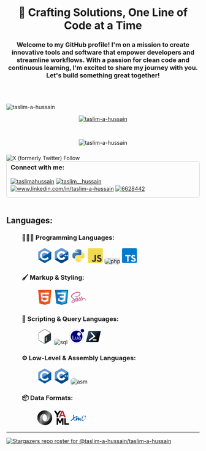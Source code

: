 <h1 align="center">🚀 Crafting Solutions, One Line of Code at a Time</h1>
<h3 align="center">Welcome to my GitHub profile! I'm on a mission to create innovative tools and software that empower developers and streamline workflows. With a passion for clean code and continuous learning, I'm excited to share my journey with you. Let's build something great together!</h3>

<br /><br />

<p align="left"> <img src="https://komarev.com/ghpvc/?username=taslim-a-hussain&label=Profile%20views&color=0e75b6&style=flat" alt="taslim-a-hussain" /> </p>

<div style="width: 100%;">
<p align="center"> <a href="https://github.com/ryo-ma/github-profile-trophy"><img src="https://github-profile-trophy.vercel.app/?username=taslim-a-hussain&theme=onedark" alt="taslim-a-hussain" /></a> </p>
</div>

<br />

<!-- <div align="center">
  <img src="https://github-readme-stats.vercel.app/api?username=taslim-a-hussain&hide_title=false&hide_rank=false&show_icons=true&include_all_commits=true&count_private=true&disable_animations=false&theme=dracula&locale=en&hide_border=false&order=1" height="150" alt="stats graph"  />
</div> -->
<p align="center"><img src="https://github-readme-streak-stats.herokuapp.com/?user=taslim-a-hussain&theme=onedark" alt="taslim-a-hussain" /></p>

###

<div style="cursor: pointer;">
<img alt="X (formerly Twitter) Follow" src="https://img.shields.io/twitter/follow/Taslim__Hussain?style=social&label=Follow%3A%20Taslim__Hussain">
</div>

<div style="border: 1px solid #ccc; padding: 10px; border-radius: 5px; padding: 0 10px;">
<h3 style="margin-top: 5px;">Connect with me:</h3>
<p align="left">
<a href="https://dev.to/taslimahussain" target="blank"><img align="center" src="https://raw.githubusercontent.com/rahuldkjain/github-profile-readme-generator/master/src/images/icons/Social/devto.svg" alt="taslimahussain" height="30" width="40" /></a>
<a href="https://twitter.com/taslim__hussain" target="blank"><img align="center" src="https://raw.githubusercontent.com/rahuldkjain/github-profile-readme-generator/master/src/images/icons/Social/twitter.svg" alt="taslim__hussain" height="30" width="40" /></a>
<a href="https://www.linkedin.com/in/taslim-a-hussain" target="blank"><img align="center" src="https://raw.githubusercontent.com/rahuldkjain/github-profile-readme-generator/master/src/images/icons/Social/linked-in-alt.svg" alt="www.linkedin.com/in/taslim-a-hussain" height="30" width="40" /></a>
<a href="https://stackoverflow.com/users/6628442" target="blank"><img align="center" src="https://raw.githubusercontent.com/rahuldkjain/github-profile-readme-generator/master/src/images/icons/Social/stack-overflow.svg" alt="6628442" height="30" width="40" /></a>
</p>
</div>


<br />

<div>
        <div>
            <h2>Languages:</h2>
        <div style="padding-left: 40px;">
            <div>
                <h3>👨🏽‍💻 Programming Languages:</h3>
                 <div style="padding-left: 40px;">
                    <span><img width="40" style="background: rgba(0, 0, 0, 0.5); border-radius: 5px;" src="https://raw.githubusercontent.com/devicons/devicon/master/icons/c/c-original.svg" alt="c"></span>
                    <span><img width="40" style="background: rgba(0, 0, 0, 0.5); border-radius: 5px;" src="https://raw.githubusercontent.com/devicons/devicon/master/icons/cplusplus/cplusplus-original.svg" alt="c++"></span>
                    <span><img width="40" style="background: rgba(0, 0, 0, 0.8); border-radius: 5px;" src="https://raw.githubusercontent.com/devicons/devicon/master/icons/python/python-original.svg" alt="python"></span>
                    <span><img width="40" style="border-radius: 5px;" src="https://raw.githubusercontent.com/devicons/devicon/master/icons/javascript/javascript-original.svg" alt="javascript"></span>
                    <span><img width="40" style="border-radius: 5px; background: rgb(226, 226, 226);" src="https://static-00.iconduck.com/assets.00/php-icon-256x256-oq5bc0bt.png" alt="php"></span>
                    <span><img width="40" style="border-radius: 5px;" src="https://raw.githubusercontent.com/devicons/devicon/master/icons/typescript/typescript-original.svg" alt="typescript"></span>
                 </div>
            </div>
            <div>
                <h3>🖌️ Markup & Styling:</h3>
                <div style="padding-left: 40px;">
                    <span><img width="40" style="background: rgba(255, 255, 255, 0.9); border-radius: 5px;" src="https://raw.githubusercontent.com/devicons/devicon/master/icons/html5/html5-original.svg" alt="html"></span>
                    <span><img width="40" style="background: rgba(255, 255, 255, 0.9); border-radius: 5px;" src="https://raw.githubusercontent.com/devicons/devicon/master/icons/css3/css3-original.svg" alt="css"></span>
                    <span><img width="40" style="background: rgba(255, 255, 255, 0.9); border-radius: 5px;" src="https://raw.githubusercontent.com/devicons/devicon/master/icons/sass/sass-original.svg" alt="sass"></span>
                </div>
            </div>
            <div>
                <h3>📜 Scripting & Query Languages:</h3>
                <div style="padding-left: 40px;">
                    <span><img width="40" style="border-radius: 5px; background: rgba(255, 255, 255, 0.8);" src="https://raw.githubusercontent.com/devicons/devicon/master/icons/bash/bash-original.svg" alt="bash"></span>
                    <span><img width="40" style="border-radius: 5px; background: rgba(255, 255, 255, 0.8);" src="https://cdn-icons-png.freepik.com/512/4492/4492311.png" alt="sql"></span>
                    <span><img width="40" style="border-radius: 5px; background: rgba(255, 255, 255, 0.8);" src="https://raw.githubusercontent.com/devicons/devicon/master/icons/lua/lua-original.svg" alt="lua"></span>
                    <span><img width="40" style="border-radius: 5px; background: rgba(255, 255, 255, 0.8);" src="https://raw.githubusercontent.com/devicons/devicon/master/icons/powershell/powershell-original.svg" alt="powershell"></span>
                </div>
            </div>
            <div>
                <h3>⚙️ Low-Level & Assembly Languages:</h3>
                <div style="padding-left: 40px;">
                    <span><img width="40" style="background: rgba(0, 0, 0, 0.5); border-radius: 5px;" src="https://raw.githubusercontent.com/devicons/devicon/master/icons/c/c-original.svg" alt="c"></span>
                    <span><img width="40" style="background: rgba(0, 0, 0, 0.5); border-radius: 5px;" src="https://raw.githubusercontent.com/devicons/devicon/master/icons/cplusplus/cplusplus-original.svg" alt="c++"></span>
                    <span><img width="40" style="border-radius: 5px;" src="https://encrypted-tbn0.gstatic.com/images?q=tbn:ANd9GcQQdA_2Vi350-blMARDU4bOdXkXaanfyYmPVg&s" alt="asm"></span>
                </div>
            </div>
            <div>
                <h3>📦 Data Formats:</h3>
                <div style="padding-left: 40px;">
                    <span><img width="40" style="border-radius: 5px;" src="https://raw.githubusercontent.com/devicons/devicon/master/icons/json/json-original.svg" alt="json"></span>
                    <span><img width="40" style="border-radius: 5px;" src="https://raw.githubusercontent.com/devicons/devicon/master/icons/yaml/yaml-original.svg" alt="yaml"></span>
                    <span><img width="40" style="border-radius: 5px;" src="https://raw.githubusercontent.com/devicons/devicon/master/icons/xml/xml-original.svg" alt="xml"></span>
                </div>
            </div>
        </div>
        </div>
    </div>

<hr />


<!-- <p><img align="right" src="https://github-readme-streak-stats.herokuapp.com/?user=taslim-a-hussain&theme=onedark" alt="taslim-a-hussain" /></p> -->

[![Stargazers repo roster for @taslim-a-hussain/taslim-a-hussain](https://reporoster.com/stars/dark/taslim-a-hussain/taslim-a-hussain)](https://github.com/taslim-a-hussain/taslim-a-hussain/stargazers)

<!-- <p align="center"><a href="https://ko-fi.com/taslimhussain"> <img align="left" src="https://cdn.ko-fi.com/cdn/kofi3.png?v=3" height="50" width="210" alt="taslimhussain" /></a></p> -->
